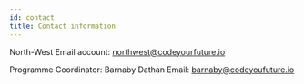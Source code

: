 ```yaml
---
id: contact
title: Contact information
---
```


North-West Email account: northwest@codeyourfuture.io

Programme Coordinator: Barnaby Dathan
Email: barnaby@codeyoufuture.io
